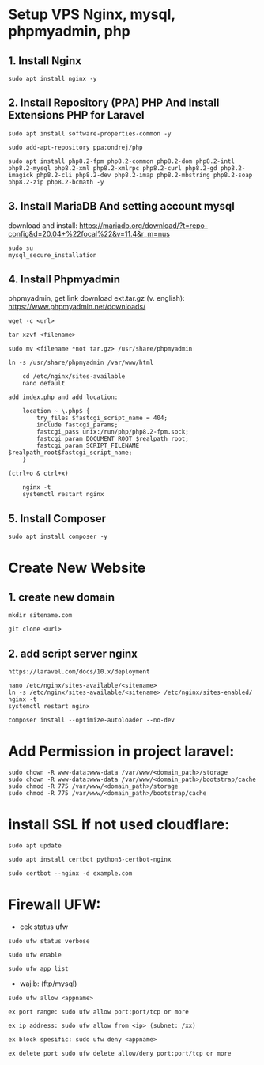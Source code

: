 # Setup VPS Nginx, mysql, phpmyadmin, php
## 1. Install Nginx
```
sudo apt install nginx -y
```

## 2. Install Repository (PPA) PHP And Install Extensions PHP for Laravel
```
sudo apt install software-properties-common -y
```


```
sudo add-apt-repository ppa:ondrej/php
```

```
sudo apt install php8.2-fpm php8.2-common php8.2-dom php8.2-intl php8.2-mysql php8.2-xml php8.2-xmlrpc php8.2-curl php8.2-gd php8.2-imagick php8.2-cli php8.2-dev php8.2-imap php8.2-mbstring php8.2-soap php8.2-zip php8.2-bcmath -y
```

## 3. Install MariaDB And setting account mysql
download and install: https://mariadb.org/download/?t=repo-config&d=20.04+%22focal%22&v=11.4&r_m=nus

```
sudo su
mysql_secure_installation
```

## 4. Install Phpmyadmin
phpmyadmin, get link download ext.tar.gz (v. english): https://www.phpmyadmin.net/downloads/ 

```
wget -c <url>
```


```
tar xzvf <filename>
```


```
sudo mv <filename *not tar.gz> /usr/share/phpmyadmin
```

```
ln -s /usr/share/phpmyadmin /var/www/html
```


```
	cd /etc/nginx/sites-available
	nano default
```

	add index.php and add location: 

```
	location ~ \.php$ {
		try_files $fastcgi_script_name = 404;
		include fastcgi_params;
		fastcgi_pass unix:/run/php/php8.2-fpm.sock;
		fastcgi_param DOCUMENT_ROOT $realpath_root;
		fastcgi_param SCRIPT_FILENAME $realpath_root$fastcgi_script_name;
	} 
```
	(ctrl+o & ctrl+x) 
```
	nginx -t
	systemctl restart nginx
```

## 5. Install Composer
```
sudo apt install composer -y
```

# Create New Website
## 1. create new domain
```/var/www
mkdir sitename.com
```

```
git clone <url>
```

## 2. add script server nginx
```
https://laravel.com/docs/10.x/deployment
```
```
nano /etc/nginx/sites-available/<sitename>
ln -s /etc/nginx/sites-available/<sitename> /etc/nginx/sites-enabled/
nginx -t
systemctl restart nginx
```
```
composer install --optimize-autoloader --no-dev
```

# Add Permission in project laravel:
```
sudo chown -R www-data:www-data /var/www/<domain_path>/storage
sudo chown -R www-data:www-data /var/www/<domain_path>/bootstrap/cache
sudo chmod -R 775 /var/www/<domain_path>/storage
sudo chmod -R 775 /var/www/<domain_path>/bootstrap/cache
```

# install SSL if not used cloudflare:
```
sudo apt update
```
```
sudo apt install certbot python3-certbot-nginx
```
```
sudo certbot --nginx -d example.com
```

# Firewall UFW:
- cek status ufw
```
sudo ufw status verbose
```
```
sudo ufw enable
```
```
sudo ufw app list
```
- wajib: (ftp/mysql)
```
sudo ufw allow <appname>
```
```
ex port range: sudo ufw allow port:port/tcp or more
```
```
ex ip address: sudo ufw allow from <ip> (subnet: /xx)
```
```
ex block spesific: sudo ufw deny <appname>
```
```
ex delete port sudo ufw delete allow/deny port:port/tcp or more
```
